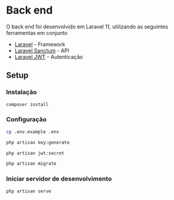 # Back end

O back end foi desenvolvido em Laravel 11, utilizando as seguintes ferramentas em conjunto

- [Laravel](https://laravel.com/) - Framework
- [Laravel Sanctum](https://laravel.com/docs/8.x/sanctum) - API
- [Laravel JWT](https://jwt-auth.readthedocs.io/en/develop/laravel-installation/) - Autenticação

## Setup

### Instalação

```bash
composer install
```

### Configuração

```bash
cp .env.example .env

php artisan key:generate

php artisan jwt:secret

php artisan migrate
```

### Iniciar servidor de desenvolvimento

```bash
php artisan serve
```

